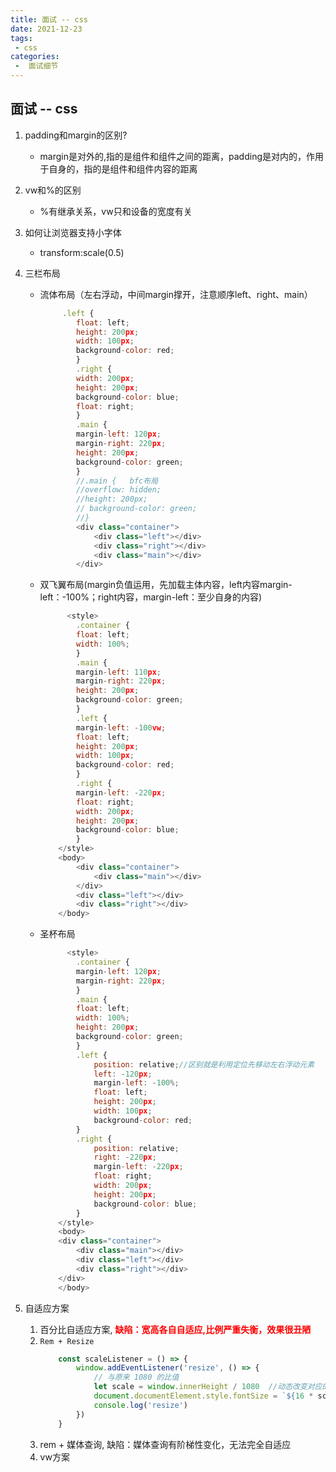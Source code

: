 ```yaml
---
title: 面试 -- css
date: 2021-12-23
tags:
 - css 
categories:
 -  面试细节
---     
```

##  面试 -- css   
1. padding和margin的区别?     
    + margin是对外的,指的是组件和组件之间的距离，padding是对内的，作用于自身的，指的是组件和组件内容的距离      

2. vw和%的区别    
    + %有继承关系，vw只和设备的宽度有关     
  
3. 如何让浏览器支持小字体   
    + transform:scale(0.5)   

4. 三栏布局     
    + 流体布局（左右浮动，中间margin撑开，注意顺序left、right、main）       
        ```js       
             .left {
                float: left;
                height: 200px;
                width: 100px;
                background-color: red;
                }
                .right {
                width: 200px;
                height: 200px;
                background-color: blue;
                float: right;
                }
                .main {
                margin-left: 120px;
                margin-right: 220px;
                height: 200px;
                background-color: green;
                }   
                //.main {   bfc布局
                //overflow: hidden;
                //height: 200px;
                // background-color: green;
                //}
                <div class="container">
                    <div class="left"></div>
                    <div class="right"></div>
                    <div class="main"></div>
                </div>      
        ```     
    + 双飞翼布局(margin负值运用，先加载主体内容，left内容margin-left：-100%；right内容，margin-left：至少自身的内容)        
        ```js       
              <style>
                .container {
                float: left;
                width: 100%;
                }
                .main {
                margin-left: 110px;
                margin-right: 220px;
                height: 200px;
                background-color: green;
                }
                .left {
                margin-left: -100vw;
                float: left;
                height: 200px;
                width: 100px;
                background-color: red;
                }
                .right {
                margin-left: -220px;
                float: right;
                width: 200px;
                height: 200px;
                background-color: blue;
                }
            </style>
            <body>
                <div class="container">
                    <div class="main"></div>
                </div>
                <div class="left"></div>
                <div class="right"></div>
            </body>         
        ```
    + 圣杯布局      
        ```js       
              <style>
                .container {
                margin-left: 120px;
                margin-right: 220px;
                }
                .main {
                float: left;
                width: 100%;
                height: 200px;
                background-color: green;
                }
                .left {
                    position: relative;//区别就是利用定位先移动左右浮动元素
                    left: -120px;
                    margin-left: -100%;
                    float: left;
                    height: 200px;
                    width: 100px;
                    background-color: red;
                }
                .right {
                    position: relative;
                    right: -220px;
                    margin-left: -220px;
                    float: right;
                    width: 200px;
                    height: 200px;
                    background-color: blue;
                }
            </style>
            <body>
            <div class="container">
                <div class="main"></div>
                <div class="left"></div>
                <div class="right"></div>
            </div>
            </body>   
        ```     

5. 自适应方案       
    1. 百分比自适应方案, **<font color='red'>缺陷：宽高各自自适应,比例严重失衡，效果很丑陋</font>**     
    2. `Rem + Resize`       
        ```js   
            const scaleListener = () => {
                window.addEventListener('resize', () => {
                    // 与原来 1080 的比值 
                    let scale = window.innerHeight / 1080  //动态改变对应的字体大小
                    document.documentElement.style.fontSize = `${16 * scale}px` 
                    console.log('resize')
                })
            }    
        ```         
    3. rem + 媒体查询, 缺陷：媒体查询有阶梯性变化，无法完全自适应       
    4. vw方案
